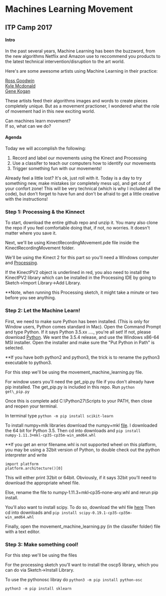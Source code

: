 # Machines Learning Movement

## ITP Camp 2017

#### Intro
In the past several years, Machine Learning has been the buzzword, from the new algorithms Netflix and Amazon use to reccommend you products to the latest technical intervention/disruption to the art world. 

Here's are some awesome artists using Machine Learning in their practice:

[Ross Goodwin](http://rossgoodwin.com/)<br>
[Kyle Mcdonald](https://medium.com/@kcimc/a-return-to-machine-learning-2de3728558eb)<br>
[Gene Kogan](https://medium.com/@genekogan/machine-learning-for-artists-e93d20fdb097)

These artists feed their algorithms images and words to create pieces completely unique. But as a movement practioner, I wondered what the role of movement had in this new exciting world. 

Can machines learn movement? <br>
If so, what can we do?

#### Agenda

Today we will accomplish the following:

1. Record and label our movements using the Kinect and Processing
2. Use a classifer to teach our computers how to identify our movements
3. Trigger something fun with our movements!

Already feel a little lost? It's ok, just roll with it. Today is a day to try something new, make mistakes (or completely mess up), and get out of your confort zone! This will be very technical (which is why I included all the code), but don't forget to have fun and don't be afraid to get a little creative with the instructions!

### Step 1: Processing & the Kinnect
To start, download the entire github repo and unzip it. You many also clone the repo if you feel comfortable doing that, if not, no worries. It doesn't matter where you save it.

Next, we'll be using KinectRecordingMovement.pde file inside the KinectRecordingMovement folder. 

We'll be using the Kinect 2 for this part so you'll need a Windows computer and [Processing](https://processing.org/download/). 

If the KinectPV2 object is underlined in red, you also need to install the KinectPV2 library which can be installed in the Processing IDE by going to Sketch->Import Library->Add Library.

**Note, when running this Processing sketch, it might take a minute or two before you see anything.

### Step 2: Let the Machine Learn!
First, we need to make sure Python has been installed. (This is only for Window users, Python comes standard in Mac).
Open the Command Prompt and type Python. If it says Python 3.5.xx ...., you're all set! If not, please download [Python](https://www.python.org/downloads/windows). We want the 3.5.4 release, and use the Windows x86-64 MSI installer. Open the installer and make sure the "Put Python in Path" is selected.

**If you have both python2 and python3, the trick is to rename the python3 executable to python3.

For this step we'll be using the movement\_machine\_learning.py file.

For window users you'll need the get\_pip.py file if you don't already have pip installed. The get\_pip.py is included in this repo. Run ```python get\_pip.py```

Once this is complete add C:\Python27\Scripts to your PATH, then close and reopen your terminal.

In terminal type
```python -m pip install scikit-learn```

To install numpy+mlk libraries download the numpy+mkl [file](http://www.lfd.uci.edu/~gohlke/pythonlibs/#numpy). I downloaded the 64 bit for Python 3.5. Then cd into downloads and ```pip install numpy‑1.11.3+mkl‑cp35‑cp35m‑win_amd64.whl```

**If you get an error filename.whl is not supported wheel on this platform, you may be using a 32bit version of Python, to double check out the python interpreter and write

```
import platform
platform.architecture()[0]
```

This will either print 32bit or 64bit. Obviously, if it says 32bit you'll need to download the appropriate wheel file.

Else, rename the file to numpy‑1.11.3+mkl‑cp35‑none-any.whl and rerun pip install.

You'll also want to install scipy. To do so, download the whl file [here](http://www.lfd.uci.edu/~gohlke/pythonlibs/#scipy) Then cd into downloads and ```pip install scipy-0.19.1-cp35-cp35m-win_amd64.whl```

Finally, open the movement_machine_learning.py (in the classifer folder) file with a text editor.


### Step 3: Make something cool!
For this step we'll be using the files

For the processing sketch you'll want to install the oscp5 library, which you can do via Sketch->Install Library.

To use the pythonosc libray do ```python3 -m pip install python-osc```

```python3 -m pip install sklearn```




